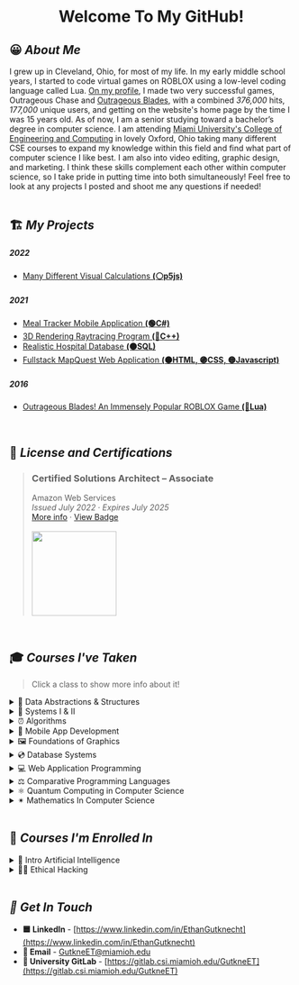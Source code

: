 <h1 align="center"> Welcome To My GitHub!</h1>

## 😀 *About Me*
I grew up in Cleveland, Ohio, for most of my life. In my early middle school years,  I started to code virtual games on ROBLOX using a low-level coding language called Lua. [On my profile](https://www.roblox.com/users/47934004/profile/#!/creations "my profile title"), I made two very successful games, Outrageous Chase and [Outrageous Blades](https://github.com/ethangutknecht/Outrageous-Blades), with a combined *376,000* hits, *177,000* unique users, and getting on the website's home page by the time I was 15 years old. As of now, I am a senior studying toward a bachelor’s degree in computer science. I am attending [Miami University's College of Engineering and Computing](https://www.miamioh.edu/cec/) in lovely Oxford, Ohio taking many different CSE courses to expand my knowledge within this field and find what part of computer science I like best. I am also into video editing, graphic design, and marketing. I think these skills complement each other within computer science, so I take pride in putting time into both simultaneously! Feel free to look at any projects I posted and shoot me any questions if needed!
<br><br>

## 🏗 *My Projects*
##### 2022
 - [Many Different Visual Calculations  **(⚪p5js)**](https://github.com/ethangutknecht/VisualCalculations#-back-to-ethan-gutknechts-profile)
##### 2021
 - [Meal Tracker Mobile Application  **(🟢C#)**](https://github.com/ethangutknecht/Meal-Tracker-Mobile-Application#-back-to-ethan-gutknechts-profile)
 - [3D Rendering Raytracing Program  **(🔴C++)**](https://github.com/ethangutknecht/RaytracingProgram#-back-to-ethan-gutknechts-profile)
 - [Realistic Hospital Database  **(🟠SQL)**](https://github.com/ethangutknecht/Hospital-SQL-Database#-back-to-ethan-gutknechts-profile)
 - [Fullstack MapQuest Web Application  **(🟤HTML, 🟣CSS, 🟡Javascript)**](https://github.com/ethangutknecht/MapQuest-Application#-back-to-ethan-gutknechts-profile)
##### 2016
 - [Outrageous Blades! An Immensely Popular ROBLOX Game  **(🔵Lua)**](https://github.com/ethangutknecht/Outrageous-Blades#-back-to-ethan-gutknechts-profile)
<br>

## 🥇 *License and Certifications*
> ### **Certified Solutions Architect – Associate** <br>
> Amazon Web Services<br>
> *Issued July 2022 · Expires July 2025* <br>
> [More info](https://aws.amazon.com/certification/certified-solutions-architect-associate/) · [View Badge](https://www.credly.com/badges/23f01fb3-96a5-4f47-9c46-4b926e07377d/public_url)<br><br>
>  <a href="https://www.credly.com/badges/23f01fb3-96a5-4f47-9c46-4b926e07377d/public_url"><img src="https://github.com/ethangutknecht/ethangutknecht/blob/main/Images/SAA.png?raw=true" width=150px></a><br>
<br>

## 🎓 *Courses I've Taken*
> Click a class to show more info about it!
<details>
    <summary>💽 Data Abstractions & Structures</summary>

 - I took this class in the Spring of 2020 in my first year at Miami University.
 - Learned about abstract data types and their implementation as data structures using object-oriented programming. 
 - Use object-oriented principles in selecting and analyzing various ADT implementations. 
 - Created sequential and linked storage representations: lists, stacks, queues, and tables. 
 - Nonlinear data structures: trees and graphs. 
 - Recursion, sorting, searching, and algorithm complexity.
</details>
<details>
    <summary>🔐 Systems I & II</summary>
    
 - I took Systems I in the Fall of 2020 and Systems II in the Spring of 2021 in my second year at Miami University.
 - This course introduced operating systems concepts and used them as a resource manager. 
 - The principles for the design and implementation of operating systems. 
 - Processed scheduling and deadlock prevention. 
 - Memory management, virtual memory, paging, segmentation, and interrupt processing.  
 - Device management, I/O systems, and I/O processing. Concurrency and multithreading. 
 - Virtualization and cloud services. Security and protection.
</details>
<details>
    <summary>⏰ Algorithms</summary>

 - I took this class in the Spring of 2021 in my second year at Miami University.
 - Time is money!
 - This class designed, analyzed, and implemented algorithms and data structures. 
 - Dynamic programming, brute force algorithms, divide and conquer algorithms.
 - Greedy algorithms, graph algorithms, red-black trees, string matching and computational geometry.
</details>
<details>
    <summary>📱  Mobile App Development</summary>
    
 - I took this class in the Summer of 2021, entering my third year at Miami University.
 - Implementation of cross-platform applications for mobile platforms such as iOS and Android. 
 - Programming languages, development environments, debugging, testing, and application design. 
 - Developed applications that: 
     - Provide an effective graphical interface
     - Access internet resources
     - [Developed a meal tracker mobile application as a final project (click here to view)](https://github.com/ethangutknecht/Meal-Tracker-Mobile-Application#-back-to-ethan-gutknechts-profile)
     - Permanently store data using local databases
     - Access different device hardware
     - Display graphical elements.
</details>
<details>
    <summary>🖼 Foundations of Graphics</summary>

 - I took this class in the Fall of 2021 in my third year at Miami University.
 - Introduced techniques used to create images on the computer.
 - Covered the algorithms and mathematical theory behind three-dimensional image generation
 - Emphasis on:
     - 3D geometry
     - 3D transformations
     - The graphics pipeline
     - [Created a raytracing algorithm project (click here to view)](https://github.com/ethangutknecht/RaytracingProgram#-back-to-ethan-gutknechts-profile)
     - Object ordered algorithms
</details>

<details>
    <summary>💿 Database Systems</summary>

 - I took this class in the Fall of 2021 in my third year at Miami University.
 - [Created a realistic hospital database over multiple projects (click here to view)](https://github.com/ethangutknecht/Hospital-SQL-Database#-back-to-ethan-gutknechts-profile)
 -  Re-discussed the overview of database management, system architecture, modeling principles, and logical database design.
 - The relational database model, relational integrity constraints, and relational algebra. 
 - Dove deep into relational commercial database management systems and languages.
 - Interactive database processing, view processing, and database application programming.
 - Database integrity, relational database design by normalization, and file structures for database systems.
</details>
<details>
    <summary>💻 Web Application Programming</summary>
    
 - I took this class in the Fall of 2021 in my third year at Miami University.
 - [Created a full-stack web application as my final project (click here to view).](https://github.com/ethangutknecht/MapQuest-Application#-back-to-ethan-gutknechts-profile)
 - An introduction to the software, concepts, and methodologies necessary to design and implement web applications. 
 - Designed and construct web applications utilizing remote servers on multiple platforms. 
</details>
<details>
    <summary>⚖ Comparative Programming Languages</summary>

 - Learning about the foundations of programming languages and the trade-off between them.
 - Describe, use, and implement procedure calls and specify programming language syntax and semantics.
 - Describe and compare approaches to the facilities present in modern programming languages.
 - Apply different programming paradigms and identify basic concepts in the language translation process.
</details>
<details>
    <summary>⚛ Quantum Computing in Computer Science</summary>

 - A new class offered at Miami taught me so much about the unknown side of computing.
 - Did assignments regarding superposition, linear algebra, spin, entanglement, and teleportation.
 - Used our knowledge in the topics above to answer questions about mathematics in particle spin, quantum entanglement, and quantum gates while comparing it to classical computing.
 - Dove deep into quantum algorithms that changed the idea of the potential Quantum Computing, like Deutsch’s Algorithm, Simon's Algorithm, Grover's Algorithm, and Shor's Algorithm.
</details>
<details>
    <summary>✴ Mathematics In Computer Science</summary>

 - We used a programming language called [p5js](https://p5js.org/)
 - Explored different types of  Computational geometry topics, like Taxi Cab, Euclidean, and Chebyshev. Using this, we also made Voronoi Diagrams.
 -  Explored a lot about time complexities, explicitly finding the closest pair of points using divide and conquer and brute force.
 - Coded a lot of imagery with math like Sierpinski's triangle, Hausdorff Dimension, Koch's Curve, Cantor's Set, Fractals, Julia sets, and the Mandelbrot set. We used different approaches to code such imagery, like L-Systems and recursion with complex numbers.
 - Explored cryptography and how computers can securely talk to each other over the internet with RSA encryption. 
 - Explored image processing and how applications like Photoshop and Instagram edit their photos with filters.
 - [Created a bunch of subprojects that explored some of the main concepts in the course](https://github.com/ethangutknecht/VisualCalculations#-back-to-ethan-gutknechts-profile)
</details>
<br>


## 🧠 *Courses I'm Enrolled In*
<details>
    <summary>🧩 Intro Artificial Intelligence</summary>

 - I will update this as I take the course next Fall!
</details>
<details>
    <summary>👮‍♂️ Ethical Hacking</summary>

 - I will update this as I take the course next Fall!
</details>
<br>

## *🔗 Get In Touch*
 - **🟦 LinkedIn** - [https://www.linkedin.com/in/EthanGutknecht](https://www.linkedin.com/in/EthanGutknecht)
 - **📧 Email** - GutkneET@miamioh.edu
 - **🧰 University GitLab** - [https://gitlab.csi.miamioh.edu/GutkneET](https://gitlab.csi.miamioh.edu/GutkneET)





